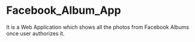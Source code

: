 # Facebook_Album_App
It is a Web Application which shows all the photos from Facebook Albums once user authorizes it.
